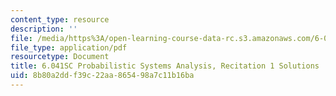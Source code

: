 ```yaml
---
content_type: resource
description: ''
file: /media/https%3A/open-learning-course-data-rc.s3.amazonaws.com/6-041sc-probabilistic-systems-analysis-and-applied-probability-fall-2013/8b80a2ddf39c22aa865498a7c11b16ba_MIT6_041SCF13_rec01_sol.pdf
file_type: application/pdf
resourcetype: Document
title: 6.041SC Probabilistic Systems Analysis, Recitation 1 Solutions
uid: 8b80a2dd-f39c-22aa-8654-98a7c11b16ba
---
```

